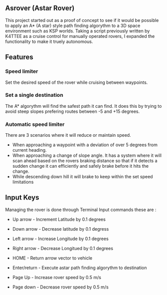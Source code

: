 ## Asrover (Astar Rover)

This project started out as a proof of concept to see if it would be possible to apply an A* (A star) style path finding algorythm to a 3D space environment such as KSP worlds.  Taking a script previously written by K4TTEE as a cruise control for manually operated rovers, I expanded the functionality to make it truely autonomous.

## Features

### Speed limiter

Set the desired speed of the rover while cruising between waypoints.

### Set a single destination

The A* algorythm will find the safest path it can find.  It does this by trying to avoid steep slopes prefering routes between -5 and +15 degrees.

### Automatic speed limiter

There are 3 scenarios where it will reduce or maintain speed.

* When approaching a waypoint with a deviation of over 5 degrees from current heading.
* When approaching a change of slope angle.  It has a system where it will scan ahead based on the rovers braking distance so that if it detects a sudden change it can efficiently and safely brake before it hits the change.
* While descending down hill it will brake to keep within the set speed limitations

## Input Keys

Managing the rover is done through Terminal Input commands these are :

* Up arrow      - Increment Latitude by 0.1 degrees
* Down arrow    - Decrease latitude by 0.1 degress
* Left arrow    - Increase Longitude by 0.1 degrees
* Right arrow   - Decrease Longitued by 0.1 degrees

* HOME          - Return arrow vector to vehicle

* Enter/return  - Execute astar path finding algorythm to destination

* Page Up       - Increase rover speed by 0.5 m/s
* Page down     - Decrease rover speed by 0.5 m/s
